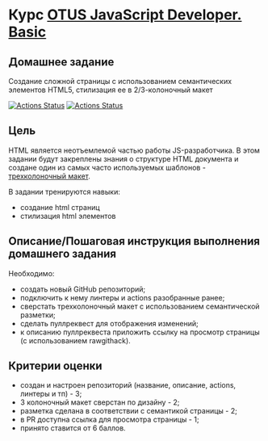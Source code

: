 # Курс [OTUS JavaScript Developer. Basic](https://otus.ru/lessons/javascript-basic/)

## Домашнее задание

Создание сложной страницы с использованием семантических элементов HTML5, стилизация ее в 2/3-колоночный макет

[![Actions Status](https://github.com/alexey-sidorov-dev/otus-javascript-page-layout/workflows/PR%20Sanity%20Check/badge.svg)](https://github.com/alexey-sidorov-dev/otus-javascript-page-layout/actions)
[![Actions Status](https://github.com/alexey-sidorov-dev/otus-javascript-page-layout/workflows/Deploy%20to%20GitHub%20Pages/badge.svg)](https://alexey-sidorov-dev.github.io/otus-javascript-page-layout)

## Цель

HTML является неотъемлемой частью работы JS-разработчика. В этом задании будут закреплены знания о структуре HTML документа и создане один из самых часто используемых шаблонов - [трехколоночный макет](https://upload.wikimedia.org/wikipedia/commons/5/50/%D0%A2%D1%80%D1%91%D1%85%D0%BA%D0%BE%D0%BB%D0%BE%D0%BD%D0%BE%D1%87%D0%BD%D1%8B%D0%B9_%D1%82%D0%B8%D0%BF%D0%BE%D0%B2%D0%BE%D0%B9_%D0%B2%D0%B5%D0%B1-%D0%BC%D0%B0%D0%BA%D0%B5%D1%82.png).

В задании тренируются навыки:

- создание html страниц
- стилизация html элементов

## Описание/Пошаговая инструкция выполнения домашнего задания

Необходимо:

- создать новый GitHub репозиторий;
- подключить к нему линтеры и actions разобранные ранее;
- сверстать трехколоночный макет с использованием семантической разметки;
- сделать пуллреквест для отображения изменений;
- к описанию пуллреквеста приложить ссылку на просмотр страницы (с использованием rawgithack).

## Критерии оценки

- создан и настроен репозиторий (название, описание, actions, линтеры и тп) - 3;
- 3 колоночный макет сверстан по дизайну - 2;
- разметка сделана в соответствии с семантикой страницы - 2;
- в PR доступна ссылка для просмотра страницы - 1;
- принято ставится от 6 баллов.
